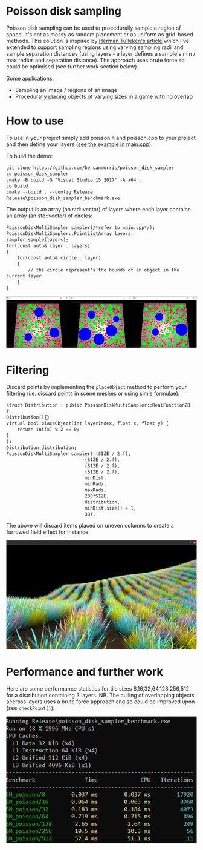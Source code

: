 # Poisson disk sampling

Poisson disk sampling can be used to procedurally sample a region of space. It's not as messy as random placement or as uniform as grid-based methods. This solution is inspired by [Herman Tulleken's article](http://devmag.org.za/2009/05/03/poisson-disk-sampling/) which I've extended to support sampling regions using varying sampling radii and sample separation distances (using layers - a layer defines a sample's min / max radius and separation distance). The approach uses brute force so could be optimised (see further work section below)

Some applications:

- Sampling an image / regions of an image
- Procedurally placing objects of varying sizes in a game with no overlap

# How to use

To use in your project simply add poisson.h and poisson.cpp to your project and then define your layers ([see the example in main.cpp](main.cpp)).

To build the demo:

```
git clone https://github.com/bensanmorris/poisson_disk_sampler
cd poisson_disk_sampler
cmake -B build -G "Visual Studio 15 2017" -A x64 .
cd build
cmake --build . --config Release
Release\poisson_disk_sampler_benchmark.exe
```

The output is an array (an std::vector<PointList>) of layers where each layer contains an array (an std::vector<Circle>) of circles:

```
PoissonDiskMultiSampler sampler(/*refer to main.cpp*/);
PoissonDiskMultiSampler::PointListArray layers;
sampler.sample(layers);
for(const auto& layer : layers)
{
    for(const auto& circle : layer)
    {
        // the circle represent's the bounds of an object in the current layer
    }
}
```

![](example.png)

# Filtering 

Discard points by implementing the `placeObject` method to perform your filtering (i.e. discard points in scene meshes or using simle formulae):

```
struct Distribution : public PoissonDiskMultiSampler::RealFunction2D
{
Distribution(){}
virtual bool placeObject(int layerIndex, float x, float y) {
    return int(x) % 2 == 0;
}
};
Distribution distribution;
PoissonDiskMultiSampler sampler(-(SIZE / 2.f),
                            -(SIZE / 2.f),
                             (SIZE / 2.f),
                             (SIZE / 2.f),
                             minDist,
                             minRadi,
                             maxRadi,
                             200*SIZE,
                             distribution,
                             minDist.size() > 1,
                             30);
```

The above will discard items placed on uneven columns to create a furrowed field effect for instance:

![](xmod2iszero.png)

# Performance and further work

Here are some performance statistics for tile sizes 8,16,32,64,128,256,512 for a distribution containing 3 layers. NB. The culling of overlapping objects accross layers uses a brute force approach and so could be improved upon (see ```checkPoint()```):

![](stats.png)
